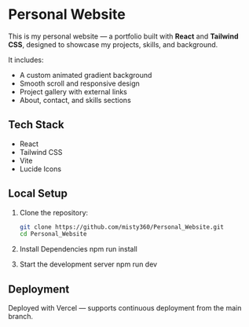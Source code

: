 # Personal Website

This is my personal website — a portfolio built with **React** and **Tailwind CSS**, designed to showcase my projects, skills, and background.

It includes:
- A custom animated gradient background
- Smooth scroll and responsive design
- Project gallery with external links
- About, contact, and skills sections

## Tech Stack

- React
- Tailwind CSS
- Vite
- Lucide Icons

## Local Setup

1. Clone the repository:

   ```bash
   git clone https://github.com/misty360/Personal_Website.git
   cd Personal_Website

2. Install Dependencies
   npm run install

3. Start the development server 
   npm run dev

## Deployment
Deployed with Vercel — supports continuous deployment from the main branch.

